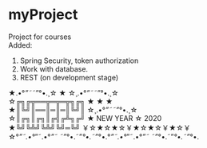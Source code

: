 # myProject
Project for courses
</br>Added:
1. Spring Security, token authorization
2. Work with database.
3. REST (on development stage)

★.•°*”˜˜”*°•.¸☆ ★ ☆¸.•°*”˜˜”*°•.¸☆
</br>☆╔╗╔╦══╦═╦═╦╗╔╗ ★ ★ ★
</br>★║╚╝║══║═║═║╚╝║ ☆¸.•°*”˜˜”*°•.¸☆
</br>☆║╔╗║╔╗║╔╣╔╩╗╔╝ ★ NEW YEAR ☆ 2020
</br>★╚╝╚╩╝╚╩╝╚╝═╚╝ ￥☆★☆★☆￥★☆★☆￥★☆￥
</br>☆°*”˜.•°*”˜.•°*”˜ ˜”*°•.˜”*°•.˜”*°•.°*”˜.•°*”˜.•°*”˜ ˜”*°•.˜”*°•.˜”*°•.
